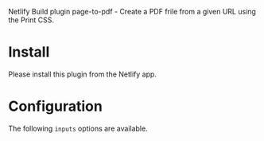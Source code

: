 Netlify Build plugin page-to-pdf - Create a PDF frile from a given URL using the Print CSS.

# Install

Please install this plugin from the Netlify app.

# Configuration

The following `inputs` options are available.
